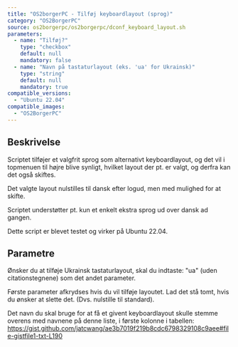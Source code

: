 ```yaml
---
title: "OS2borgerPC - Tilføj keyboardlayout (sprog)"
category: "OS2BorgerPC"
source: os2borgerpc/os2borgerpc/dconf_keyboard_layout.sh
parameters:
  - name: "Tilføj?"
    type: "checkbox"
    default: null
    mandatory: false
  - name: "Navn på tastaturlayout (eks. 'ua' for Ukrainsk)"
    type: "string"
    default: null
    mandatory: true
compatible_versions:
  - "Ubuntu 22.04"
compatible_images:
  - "OS2BorgerPC"
---
```


## Beskrivelse
Scriptet tilføjer et valgfrit sprog som alternativt keyboardlayout,
og det vil i topmenuen til højre blive synligt, hvilket layout der pt. er valgt, og derfra kan det også skiftes.

Det valgte layout nulstilles til dansk efter logud, men med mulighed for at skifte.

Scriptet understøtter pt. kun et enkelt ekstra sprog ud over dansk ad gangen.

Dette script er blevet testet og virker på Ubuntu 22.04.

## Parametre
Ønsker du at tilføje Ukrainsk tastaturlayout, skal du indtaste: "ua" (uden citationstegnene) som det andet parameter.

Første parameter afkrydses hvis du vil tilføje layoutet. Lad det stå tomt, hvis du ønsker at slette det. (Dvs. nulstille til standard).

Det navn du skal bruge for at få et givent keyboardlayout  skulle stemme overens med navnene på denne liste, i første kolonne i tabellen:
https://gist.github.com/jatcwang/ae3b7019f219b8cdc6798329108c9aee#file-gistfile1-txt-L190

